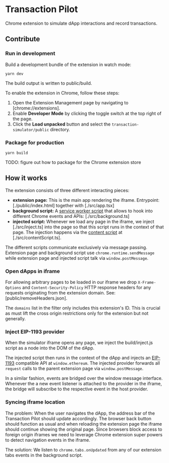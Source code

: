 # Transaction Pilot

Chrome extension to simulate dApp interactions and record transactions.

## Contribute

### Run in development

Build a development bundle of the extension in watch mode:

```
yarn dev
```

The build output is written to public/build.

To enable the extension in Chrome, follow these steps:

1. Open the Extension Management page by navigating to [chrome://extensions].
2. Enable **Developer Mode** by clicking the toggle switch at the top right of the page.
3. Click the **Load unpacked** button and select the `transaction-simulator/public` directory.

### Package for production

```
yarn build
```

TODO: figure out how to package for the Chrome extension store

## How it works

The extension consists of three different interacting pieces:

- **extension page:** This is the main app rendering the iframe. Entrypoint: [./public/index.html] together with [./src/app.tsx]
- **background script:** A [service worker script](https://developer.chrome.com/docs/extensions/mv3/intro/mv3-overview/#service-workers) that allows to hook into different Chrome events and APIs: [./src/background.ts]
- **injected script:** Whenever we load any page in the iframe, we inject [./src/inject.ts] into the page so that this script runs in the context of that page. The injection happens via the [content script](https://developer.chrome.com/docs/extensions/mv3/content_scripts/) at [./src/contentScript.ts].

The different scripts communicate exclusively via message passing. Extension page and background script use `chrome.runtime.sendMessage` while extension page and injected script talk via `window.postMessage`.

### Open dApps in iframe

For allowing arbitrary pages to be loaded in our iframe we drop `X-Frame-Options` and `Content-Security-Policy` HTTP response headers for any requests originating from the extension domain. See: [public/removeHeaders.json].

The `domains` list in the filter only includes this extension's ID.
This is crucial as must lift the cross origin restrictions only for the extension but not generally.

### Inject EIP-1193 provider

When the simulator iframe opens any page, we inject the build/inject.js script as a node into the DOM of the dApp.

The injected script then runs in the context of the dApp and injects an [EIP-1193](https://eips.ethereum.org/EIPS/eip-1193) compatible API at `window.ethereum`.
The injected provider forwards all `request` calls to the parent extension page via `window.postMessage`.

In a similar fashion, events are bridged over the window message interface.
Whenever the a new event listener is attached to the provider in the iframe, the bridge will subscribe to the respective event in the host provider.

### Syncing iframe location

The problem: When the user navigates the dApp, the address bar of the Transaction Pilot should update accordingly.
The browser back button should function as usual and when reloading the extension page the iframe should continue showing the original page.
Since browsers block access to foreign origin iframes we need to leverage Chrome extension super powers to detect navigation events in the iframe.

The solution: We listen to `chrome.tabs.onUpdated` from any of our extension tabs events in the background script.
